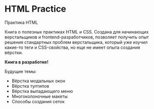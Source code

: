 # HTML Practice
Практика HTML

Книга о полезных практиках HTML и CSS. Создана для начинающих верстальщиков и frontend-разработчиков, позволяет получить опыт решения стандартных проблем верстальщика, который уже изучил какие-то теги и CSS-свойства, но еще не имеет опыта создания вёрстки.

**Книга в разработке!**

Будущие темы: 
* Вёрстка модальных окон
* Вёрстка тултипов 
* Вёрстка выпадающего меню
* Многоколоночные макеты
* Способы создания сеток
